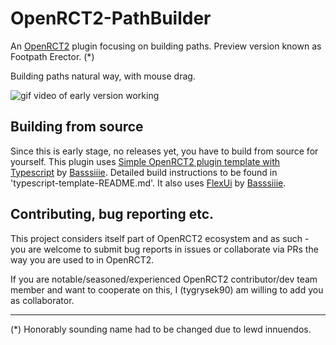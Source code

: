 # OpenRCT2-PathBuilder

An [OpenRCT2](https://github.com/OpenRCT2/OpenRCT2) plugin focusing on building paths. Preview version known as Footpath Erector. (*)

Building paths natural way, with mouse drag.

![gif video of early version working](https://github.com/user-attachments/assets/feaa1567-02c3-4b36-adf2-ee13263bb673)

## Building from source

Since this is early stage, no releases yet, you have to build from source for yourself. This plugin uses [Simple OpenRCT2 plugin template with Typescript](https://github.com/Basssiiie/OpenRCT2-Simple-Typescript-Template) by [Basssiiie](https://github.com/Basssiiie). Detailed build instructions to be found in 'typescript-template-README.md'. It also uses [FlexUi](https://github.com/Basssiiie/OpenRCT2-FlexUI) by [Basssiiie](https://github.com/Basssiiie).

## Contributing, bug reporting etc.

This project considers itself part of OpenRCT2 ecosystem and as such - you are welcome to submit bug reports in issues or collaborate via PRs the way you are used to in OpenRCT2. 

If you are notable/seasoned/experienced OpenRCT2 contributor/dev team member and want to cooperate on this, I (tygrysek90) am willing to add you as collaborator.

___________
(*) Honorably sounding name had to be changed due to lewd innuendos.
